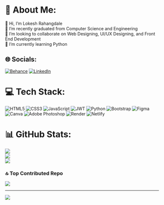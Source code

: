 # 💫 About Me:
👋 Hi, I’m Lokesh Rahangdale<br>🔭 I’m recently graduated from Computer  Science and Engineering<br>👯 I’m looking to collaborate on Web Designing, UI/UX Designing, and Front End Development<br>🌱 I’m currently learning Python <br>


## 🌐 Socials:
[![Behance](https://img.shields.io/badge/Behance-1769ff?logo=behance&logoColor=white)](https://behance.net/https://www.behance.net/lokeshrahangd2) [![LinkedIn](https://img.shields.io/badge/LinkedIn-%230077B5.svg?logo=linkedin&logoColor=white)](https://linkedin.com/in/https://www.linkedin.com/in/lokesh-rahangdale-289a16222/) 

# 💻 Tech Stack:
![HTML5](https://img.shields.io/badge/html5-%23E34F26.svg?style=flat&logo=html5&logoColor=white) ![CSS3](https://img.shields.io/badge/css3-%231572B6.svg?style=flat&logo=css3&logoColor=white) ![JavaScript](https://img.shields.io/badge/javascript-%23323330.svg?style=flat&logo=javascript&logoColor=%23F7DF1E) ![JWT](https://img.shields.io/badge/JWT-black?style=flat&logo=JSON%20web%20tokens) ![Python](https://img.shields.io/badge/python-3670A0?style=flat&logo=python&logoColor=ffdd54) ![Bootstrap](https://img.shields.io/badge/bootstrap-%238511FA.svg?style=flat&logo=bootstrap&logoColor=white)  ![Figma](https://img.shields.io/badge/figma-%23F24E1E.svg?style=flat&logo=figma&logoColor=white) ![Canva](https://img.shields.io/badge/Canva-%2300C4CC.svg?style=flat&logo=Canva&logoColor=white) ![Adobe Photoshop](https://img.shields.io/badge/adobe%20photoshop-%2331A8FF.svg?style=flat&logo=adobe%20photoshop&logoColor=white) ![Render](https://img.shields.io/badge/Render-%46E3B7.svg?style=flat&logo=render&logoColor=white) ![Netlify](https://img.shields.io/badge/netlify-%23000000.svg?style=flat&logo=netlify&logoColor=#00C7B7)
# 📊 GitHub Stats:
![](https://github-readme-stats.vercel.app/api?username=Lokesh-14092002&theme=dark&hide_border=true&include_all_commits=false&count_private=false)<br/>
![](https://github-readme-streak-stats.herokuapp.com/?user=Lokesh-14092002&theme=dark&hide_border=true)<br/>
![](https://github-readme-stats.vercel.app/api/top-langs/?username=Lokesh-14092002&theme=dark&hide_border=true&include_all_commits=false&count_private=false&layout=compact)

### 🔝 Top Contributed Repo
![](https://github-contributor-stats.vercel.app/api?username=Lokesh-14092002&limit=5&theme=onedark&combine_all_yearly_contributions=true)

---
[![](https://visitcount.itsvg.in/api?id=Lokesh-14092002&icon=0&color=11)](https://visitcount.itsvg.in)

<!-- Proudly created with GPRM ( https://gprm.itsvg.in ) -->
